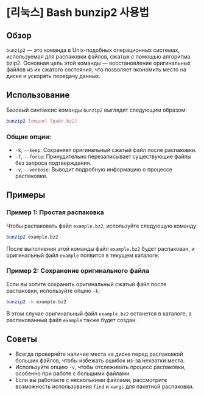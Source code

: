 # [리눅스] Bash bunzip2 사용법

## Обзор
`bunzip2` — это команда в Unix-подобных операционных системах, используемая для распаковки файлов, сжатых с помощью алгоритма bzip2. Основная цель этой команды — восстановление оригинальных файлов из их сжатого состояния, что позволяет экономить место на диске и ускорять передачу данных.

## Использование
Базовый синтаксис команды `bunzip2` выглядит следующим образом:

```bash
bunzip2 [опции] [файл.bz2]
```

### Общие опции:
- `-k`, `--keep`: Сохраняет оригинальный сжатый файл после распаковки.
- `-f`, `--force`: Принудительно перезаписывает существующие файлы без запроса подтверждения.
- `-v`, `--verbose`: Выводит подробную информацию о процессе распаковки.

## Примеры
### Пример 1: Простая распаковка
Чтобы распаковать файл `example.bz2`, используйте следующую команду:

```bash
bunzip2 example.bz2
```
После выполнения этой команды файл `example.bz2` будет распакован, и оригинальный файл `example` появится в текущем каталоге.

### Пример 2: Сохранение оригинального файла
Если вы хотите сохранить оригинальный сжатый файл после распаковки, используйте опцию `-k`:

```bash
bunzip2 -k example.bz2
```
В этом случае оригинальный файл `example.bz2` останется в каталоге, а распакованный файл `example` также будет создан.

## Советы
- Всегда проверяйте наличие места на диске перед распаковкой больших файлов, чтобы избежать ошибок из-за нехватки места.
- Используйте опцию `-v`, чтобы отслеживать процесс распаковки, особенно при работе с большими файлами.
- Если вы работаете с несколькими файлами, рассмотрите возможность использования `find` и `xargs` для пакетной распаковки.